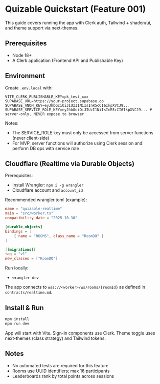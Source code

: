 # Quizable Quickstart (Feature 001)

This guide covers running the app with Clerk auth, Tailwind + shadcn/ui, and theme support via next-themes.

## Prerequisites
- Node 18+
- A Clerk application (Frontend API and Publishable Key)

## Environment
Create `.env.local` with:

```env
VITE_CLERK_PUBLISHABLE_KEY=pk_test_xxx
SUPABASE_URL=https://your-project.supabase.co
SUPABASE_ANON_KEY=eyJhbGciOiJIUzI1NiIsInR5cCI6IkpXVCJ9...
SUPABASE_SERVICE_ROLE_KEY=eyJhbGciOiJIUzI1NiIsInR5cCI6IkpXVCJ9... # server-only, NEVER expose to browser
```

Notes:
- The SERVICE_ROLE key must only be accessed from server functions (never client-side)
- For MVP, server functions will authorize using Clerk session and perform DB ops with service role

## Cloudflare (Realtime via Durable Objects)

Prerequisites:
- Install Wrangler: `npm i -g wrangler`
- Cloudflare account and `account_id`

Recommended wrangler.toml (example):

```toml
name = "quizable-realtime"
main = "src/worker.ts"
compatibility_date = "2025-10-30"

[durable_objects]
bindings = [
	{ name = "ROOMS", class_name = "RoomDO" }
]

[[migrations]]
tag = "v1"
new_classes = ["RoomDO"]
```

Run locally:
- `wrangler dev`

The app connects to `wss://<worker>/ws/rooms/{roomId}` as defined in `contracts/realtime.md`.

## Install & Run

```bash
npm install
npm run dev
```

App will start with Vite. Sign-in components use Clerk. Theme toggle uses next-themes (class strategy) and Tailwind tokens.

## Notes
- No automated tests are required for this feature
- Rooms use UUID identifiers; max 16 participants
- Leaderboards rank by total points across sessions
